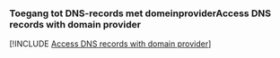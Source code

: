 ### <a name="access-dns-records-with-domain-provider"></a><span data-ttu-id="1c019-101">Toegang tot DNS-records met domeinprovider</span><span class="sxs-lookup"><span data-stu-id="1c019-101">Access DNS records with domain provider</span></span>

[!INCLUDE [Access DNS records with domain provider](app-service-web-access-dns-records-no-h.md)]
